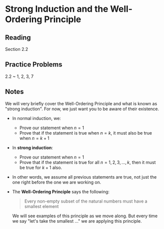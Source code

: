 # Strong Induction and the Well-Ordering Principle

## Reading

Section 2.2

## Practice Problems

2.2
  ~ 1, 2, 3, 7

## Notes

We will very briefly cover the Well-Ordering Principle and what is known as "strong induction". For now, we just want you to be aware of their existence.

- In normal induction, we:
    - Prove our statement when $n = 1$
    - Prove that if the statement is true when $n = k$, it must also be true when $n=k+1$
- In **strong induction**:
    - Prove our statement when $n = 1$
    - Prove that if the statement is true for all $n = 1,2,3,...,k$, then it must be true for $k+1$ also.
- In other words, we assume all previous statements are true, not just the one right before the one we are working on.
- The **Well-Ordering Principle** says the following:

    > Every non-empty subset of the natural numbers must have a smallest element

    We will see examples of this principle as we move along. But every time we say "let's take the smallest ..." we are applying this principle.

